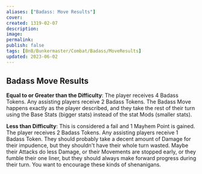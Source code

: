 ```yaml
---
aliases: ["Badass: Move Results"]
cover: 
created: 1319-02-07
description: 
image: 
permalink: 
publish: false
tags: [BnB/Bunkermaster/Combat/Badass/MoveResults]
updated: 2023-06-02
---
```


## Badass Move Results

**Equal to or Greater than the Difficulty**: The player receives 4 Badass Tokens. Any assisting players receive 2 Badass Tokens. The Badass Move happens exactly as the player described, and they take the rest of their turn using the Base Stats (bigger stats) instead of the stat Mods (smaller stats).

**Less than Difficulty**: This is considered a fail and 1 Mayhem Point is gained. The player receives 2 Badass Tokens. Any assisting players receive 1 Badass Token. They should probably take a decent amount of Damage for their impudence, but they shouldn't have their whole turn wasted. Maybe their Attacks do less Damage, or their Movements are stopped early, or they fumble their one liner, but they should always make forward progress during their turn. You want to encourage these kinds of shenanigans.
